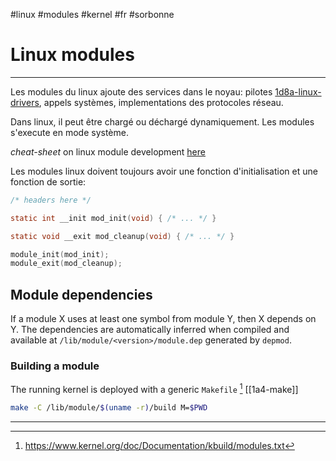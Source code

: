 #linux #modules #kernel #fr #sorbonne 
# Linux modules
---
Les modules du linux ajoute des services dans le noyau: pilotes [1d8a-linux-drivers](1d8a-linux-drivers.md), appels systèmes, implementations des protocoles réseau.

Dans linux, il peut être chargé ou déchargé dynamiquement. Les modules s'execute en mode système.

_cheat-sheet_  on linux module development [here](https://cs.xn--ida.live/linux-kernel-modules.html)

Les modules linux doivent toujours avoir une fonction d'initialisation et une fonction de sortie:
```c
/* headers here */

static int __init mod_init(void) { /* ... */ }

static void __exit mod_cleanup(void) { /* ... */ }

module_init(mod_init);
module_exit(mod_cleanup);
```

## Module dependencies
If a module X uses at least one symbol from module Y, then X depends on Y.
The dependencies are automatically inferred when compiled and available at `/lib/module/<version>/module.dep` generated by `depmod`.


### Building a module
The running kernel is deployed with a generic `Makefile` [^1] [[1a4-make]]
```bash
make -C /lib/module/$(uname -r)/build M=$PWD
```

---
[^1]: https://www.kernel.org/doc/Documentation/kbuild/modules.txt